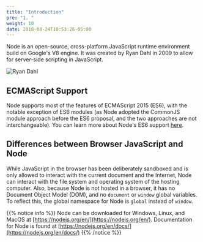 ```yaml
---
title: "Introduction"
pre: "1. "
weight: 10
date: 2018-08-24T10:53:26-05:00
---
```

Node is an open-source, cross-platform JavaScript runtime environment build on Google's V8 engine.  It was created by Ryan Dahl in 2009 to allow for server-side scripting in JavaScript.  

![Ryan Dahl](.guides/img/440px-Ryan_Dahl.jpg)

## ECMAScript Support

Node supports most of the features of ECMAScript 2015 (ES6), with the notable exception of ES6 modules (as Node adopted the CommonJS module approach before the ES6 proposal, and the two approaches are not interchangeable).  You can learn more about Node's ES6 support [here](https://nodejs.org/en/docs/es6/).


## Differences between Browser JavaScript and Node
While JavaScript in the browser has been deliberately sandboxed and is only allowed to interact with the current document and the Internet, Node can interact with the file system and operating system of the hosting computer.  Also, because Node is not hosted in a browser, it has no Document Object Model (DOM), and no `document` or `window` global variables.  To reflect this, the global namespace for Node is `global` instead of `window`.

{{% notice info %}}
Node can be downloaded for Windows, Linux, and MacOS at [https://nodejs.org/en/](https://nodejs.org/en/). Documentation for Node is found at [https://nodejs.org/en/docs/](https://nodejs.org/en/docs/)
{{% /notice %}}